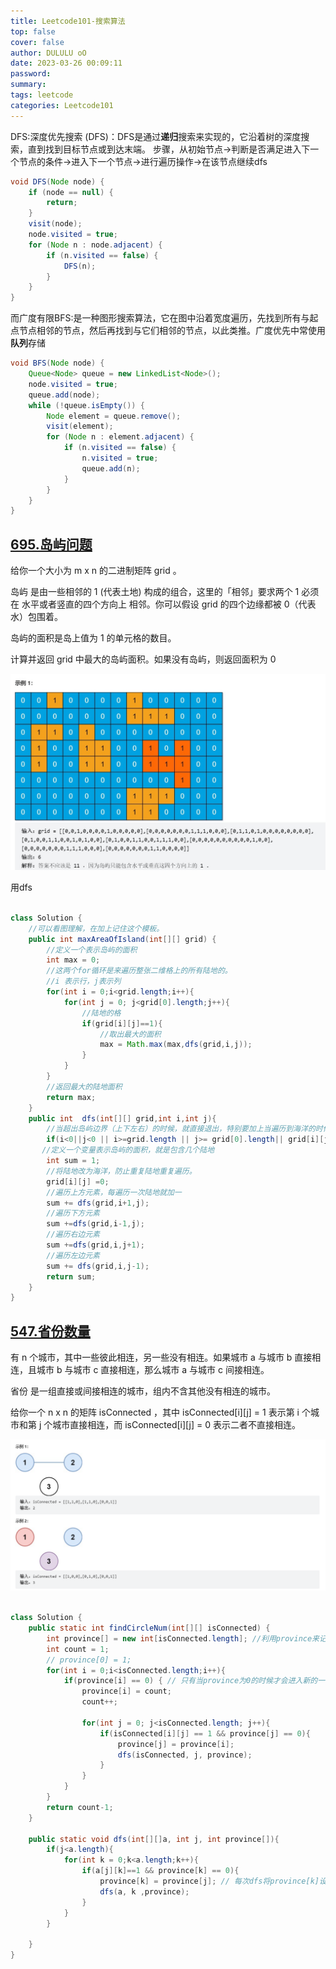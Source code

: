 ```yaml
---
title: Leetcode101-搜索算法
top: false
cover: false
author: DULULU oO
date: 2023-03-26 00:09:11
password:
summary: 
tags: leetcode
categories: Leetcode101
---
```



DFS:深度优先搜索 (DFS)：DFS是通过**递归**搜索来实现的，它沿着树的深度搜索，直到找到目标节点或到达末端。
步骤，从初始节点->判断是否满足进入下一个节点的条件->进入下一个节点->进行遍历操作->在该节点继续dfs

```java
void DFS(Node node) {
    if (node == null) {
        return;
    }
    visit(node);
    node.visited = true;
    for (Node n : node.adjacent) {
        if (n.visited == false) {
            DFS(n);
        }
    }
}

```

而广度有限BFS:是一种图形搜索算法，它在图中沿着宽度遍历，先找到所有与起点节点相邻的节点，然后再找到与它们相邻的节点，以此类推。广度优先中常使用**队列**存储

```java
void BFS(Node node) {
    Queue<Node> queue = new LinkedList<Node>();
    node.visited = true;
    queue.add(node);
    while (!queue.isEmpty()) {
        Node element = queue.remove();
        visit(element);
        for (Node n : element.adjacent) {
            if (n.visited == false) {
                n.visited = true;
                queue.add(n);
            }
        }
    }
}

```


## [695.岛屿问题](https://leetcode.cn/problems/max-area-of-island/)

给你一个大小为 m x n 的二进制矩阵 grid 。

岛屿 是由一些相邻的 1 (代表土地) 构成的组合，这里的「相邻」要求两个 1 必须在 水平或者竖直的四个方向上 相邻。你可以假设 grid 的四个边缘都被 0（代表水）包围着。

岛屿的面积是岛上值为 1 的单元格的数目。

计算并返回 grid 中最大的岛屿面积。如果没有岛屿，则返回面积为 0

![示例](/img/posts/Leetcode/leetcode695.jpg)

用dfs
```java

class Solution {
    //可以看图理解，在加上记住这个模板。
    public int maxAreaOfIsland(int[][] grid) {
        //定义一个表示岛屿的面积
        int max = 0;
        //这两个for循环是来遍历整张二维格上的所有陆地的。
        //i 表示行，j表示列
        for(int i = 0;i<grid.length;i++){
            for(int j = 0; j<grid[0].length;j++){
                //陆地的格
                if(grid[i][j]==1){
                    //取出最大的面积
                    max = Math.max(max,dfs(grid,i,j));
                }  
            }
        }
        //返回最大的陆地面积
        return max;
    }
    public int  dfs(int[][] grid,int i,int j){
        //当超出岛屿边界（上下左右）的时候，就直接退出，特别要加上当遍历到海洋的时候也要退出，
        if(i<0||j<0 || i>=grid.length || j>= grid[0].length|| grid[i][j]==0) return 0;
       //定义一个变量表示岛屿的面积，就是包含几个陆地
        int sum = 1;
        //将陆地改为海洋，防止重复陆地重复遍历。
        grid[i][j] =0;
        //遍历上方元素，每遍历一次陆地就加一
        sum += dfs(grid,i+1,j);
        //遍历下方元素
        sum +=dfs(grid,i-1,j);
        //遍历右边元素
        sum +=dfs(grid,i,j+1);
        //遍历左边元素
        sum += dfs(grid,i,j-1);
        return sum;
    }
}
```

## [547.省份数量](https://leetcode.cn/problems/number-of-provinces/) 

有 n 个城市，其中一些彼此相连，另一些没有相连。如果城市 a 与城市 b 直接相连，且城市 b 与城市 c 直接相连，那么城市 a 与城市 c 间接相连。

省份 是一组直接或间接相连的城市，组内不含其他没有相连的城市。

给你一个 n x n 的矩阵 isConnected ，其中 isConnected[i][j] = 1 表示第 i 个城市和第 j 个城市直接相连，而 isConnected[i][j] = 0 表示二者不直接相连。

![示例](/img/posts/Leetcode/leetcode547.jpg)

```java

class Solution {
    public static int findCircleNum(int[][] isConnected) {
        int province[] = new int[isConnected.length]; //利用province来记录
        int count = 1;
        // province[0] = 1;
        for(int i = 0;i<isConnected.length;i++){
            if(province[i] == 0) { // 只有当province为0的时候才会进入新的一个省份，需要重新进行dfs
                province[i] = count;
                count++;
            
                for(int j = 0; j<isConnected.length; j++){
                    if(isConnected[i][j] == 1 && province[j] == 0){
                        province[j] = province[i];
                        dfs(isConnected, j, province);
                    }
                }
            }
        }   
        return count-1;
    }

    public static void dfs(int[][]a, int j, int province[]){
        if(j<a.length){
            for(int k = 0;k<a.length;k++){
                if(a[j][k]==1 && province[k] == 0){
                    province[k] = province[j]; // 每次dfs将province[k]设成现在省份的index
                    dfs(a, k ,province);
                }
            }
        }

    }
}
```